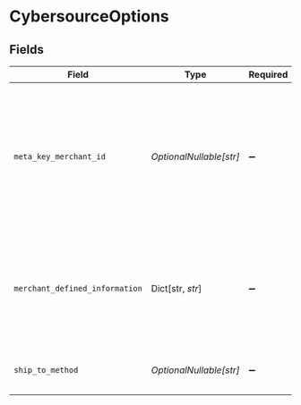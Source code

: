 # CybersourceOptions


## Fields

| Field                                                                                                                                                        | Type                                                                                                                                                         | Required                                                                                                                                                     | Description                                                                                                                                                  | Example                                                                                                                                                      |
| ------------------------------------------------------------------------------------------------------------------------------------------------------------ | ------------------------------------------------------------------------------------------------------------------------------------------------------------ | ------------------------------------------------------------------------------------------------------------------------------------------------------------ | ------------------------------------------------------------------------------------------------------------------------------------------------------------ | ------------------------------------------------------------------------------------------------------------------------------------------------------------ |
| `meta_key_merchant_id`                                                                                                                                       | *OptionalNullable[str]*                                                                                                                                      | :heavy_minus_sign:                                                                                                                                           | The merchant ID to use for this transaction. This requires a meta key to be set up for use with Cybersource, and this overrides the connector configuration. | merchant-1234                                                                                                                                                |
| `merchant_defined_information`                                                                                                                               | Dict[str, *str*]                                                                                                                                             | :heavy_minus_sign:                                                                                                                                           | A list of merchant defined data to be passed to the Cybersource. Each key needs to be a numeric string.                                                      | {<br/>"1": "data"<br/>}                                                                                                                                      |
| `ship_to_method`                                                                                                                                             | *OptionalNullable[str]*                                                                                                                                      | :heavy_minus_sign:                                                                                                                                           | The shipping method for this transaction.                                                                                                                    | sameday                                                                                                                                                      |